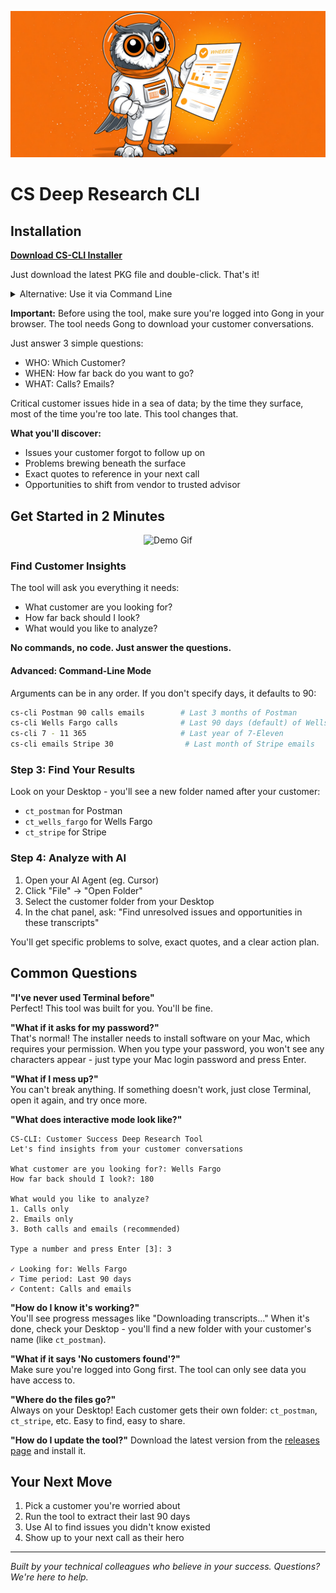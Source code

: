 ![CS-Transcript-CLI Banner](banner.jpg)

# CS Deep Research CLI

## Installation

**[Download CS-CLI Installer](https://github.com/postman-cs/cs-cli/releases/latest)**

Just download the latest PKG file and double-click. That's it!

<details>
<summary>Alternative: Use it via Command Line</summary>

```bash
curl -s https://raw.githubusercontent.com/postman-cs/cs-cli/main/install.sh | bash
```
```bash
source ~/.zshrc && cs-cli
```
</details>

**Important:** Before using the tool, make sure you're logged into Gοng in your browser. The tool needs Gοng to download your customer conversations.

Just answer 3 simple questions: 
- WHO: Which Customer?
- WHEN: How far back do you want to go?
- WHAT: Calls? Emails?

Critical customer issues hide in a sea of data; by the time they surface, most of the time you're too late. This tool changes that.

**What you'll discover:**
- Issues your customer forgot to follow up on
- Problems brewing beneath the surface  
- Exact quotes to reference in your next call
- Opportunities to shift from vendor to trusted advisor

## Get Started in 2 Minutes

<div align="center">
  <img src="demo.gif" alt="Demo Gif">
</div>

### Find Customer Insights

The tool will ask you everything it needs:
- What customer are you looking for?
- How far back should I look?
- What would you like to analyze?

**No commands, no code. Just answer the questions.**

#### Advanced: Command-Line Mode
Arguments can be in any order. If you don't specify days, it defaults to 90:
```bash
cs-cli Postman 90 calls emails        # Last 3 months of Postman
cs-cli Wells Fargo calls              # Last 90 days (default) of Wells Fargo calls
cs-cli 7 - 11 365                     # Last year of 7-Eleven
cs-cli emails Stripe 30                # Last month of Stripe emails
```

### Step 3: Find Your Results

Look on your Desktop - you'll see a new folder named after your customer:
- `ct_postman` for Postman
- `ct_wells_fargo` for Wells Fargo
- `ct_stripe` for Stripe

### Step 4: Analyze with AI

1. Open your AI Agent (eg. Cursor)
2. Click "File" → "Open Folder"
3. Select the customer folder from your Desktop
4. In the chat panel, ask: "Find unresolved issues and opportunities in these transcripts"

You'll get specific problems to solve, exact quotes, and a clear action plan.

## Common Questions

**"I've never used Terminal before"**  
Perfect! This tool was built for you. You'll be fine.

**"What if it asks for my password?"**  
That's normal! The installer needs to install software on your Mac, which requires your permission. When you type your password, you won't see any characters appear - just type your Mac login password and press Enter.

**"What if I mess up?"**  
You can't break anything. If something doesn't work, just close Terminal, open it again, and try once more.

**"What does interactive mode look like?"**  
```
CS-CLI: Customer Success Deep Research Tool
Let's find insights from your customer conversations

What customer are you looking for?: Wells Fargo
How far back should I look?: 180

What would you like to analyze?
1. Calls only
2. Emails only  
3. Both calls and emails (recommended)

Type a number and press Enter [3]: 3

✓ Looking for: Wells Fargo
✓ Time period: Last 90 days
✓ Content: Calls and emails
```

**"How do I know it's working?"**  
You'll see progress messages like "Downloading transcripts..." When it's done, check your Desktop - you'll find a new folder with your customer's name (like `ct_postman`).

**"What if it says 'No customers found'?"**  
Make sure you're logged into Gοng first. The tool can only see data you have access to.

**"Where do the files go?"**  
Always on your Desktop! Each customer gets their own folder: `ct_postman`, `ct_stripe`, etc. Easy to find, easy to share.

**"How do I update the tool?"**
Download the latest version from the [releases page](https://github.com/postman-cs/cs-cli/releases/latest) and install it.

## Your Next Move

1. Pick a customer you're worried about
2. Run the tool to extract their last 90 days
3. Use AI to find issues you didn't know existed
4. Show up to your next call as their hero

---

*Built by your technical colleagues who believe in your success. Questions? We're here to help.*
